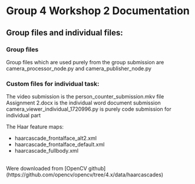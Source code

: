 # Group 4 Workshop 2 Documentation
## Group files and individual files:
### Group files
Group files which are used purely from the group submission are camera_processor_node.py and camera_publisher_node.py
### Custom files for individual task:
The video submission is the person_counter_submission.mkv file
Assignment 2.docx is the individual word document submission
camera_viewer_individual_1720996.py is purely code submission for individual part

The Haar feature maps:
- haarcascade_frontalface_alt2.xml
- haarcascade_frontalface_default.xml
- haarcascade_fullbody.xml
<br>
Were downloaded from [OpenCV github](https://github.com/opencv/opencv/tree/4.x/data/haarcascades)


